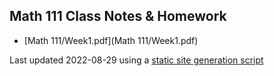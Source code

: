 ## Math 111 Class Notes & Homework 
* [Math 111/Week1.pdf](Math 111/Week1.pdf) 


Last updated 2022-08-29 using a [static site generation script](https://github.com/SkyMocha/skymocha.github.io/blob/main/update.py)